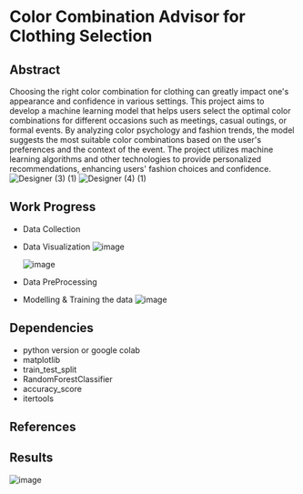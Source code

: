 # Color Combination Advisor for Clothing Selection
## Abstract
Choosing the right color combination for clothing can greatly impact one's appearance and confidence in various settings. This project aims to develop a machine learning model that helps users select the optimal color combinations for different occasions such as meetings, casual outings, or formal events. By analyzing color psychology and fashion trends, the model suggests the most suitable color combinations based on the user's preferences and the context of the event. The project utilizes machine learning algorithms and other technologies to provide personalized recommendations, enhancing users' fashion choices and confidence.
![Designer (3) (1)](https://github.com/Samridhi011/ColorCombo/assets/168536184/3a7c875d-b7f8-4e72-9063-bd7983f58b55)
![Designer (4) (1)](https://github.com/Samridhi011/ColorCombo/assets/168536184/d7b0a6dc-4e87-47cc-935a-c6e5c322da24)

## 
## Work Progress
- Data Collection


- Data Visualization
  ![image](https://github.com/Samridhi011/ColorCombo/assets/168536184/ba7b9b12-7b1d-42e5-9683-2c88b7e9dd39)

  
  ![image](https://github.com/Samridhi011/ColorCombo/assets/168536184/97867a1d-5cb9-4f4f-9239-6dd2cb77b90e)




- Data PreProcessing



- Modelling & Training the data
![image](https://github.com/Samridhi011/ColorCombo/assets/168536184/6dcc40ed-3a99-4bc7-9021-f8205ac51b77)

## Dependencies
  - python version or google colab
  - matplotlib
  - train_test_split
  - RandomForestClassifier
  - accuracy_score
  - itertools

## References
## Results 
![image](https://github.com/Samridhi011/ColorCombo/assets/168536184/8f989cb4-c315-4a84-bc03-2d8d35fc9bf1)

